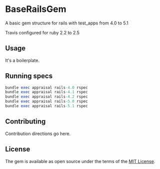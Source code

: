 # BaseRailsGem
A basic gem structure for rails with test_apps from 4.0 to 5.1

Travis configured for ruby 2.2 to 2.5

## Usage
It's a boilerplate.

## Running specs

```ruby
bundle exec appraisal rails-4.0 rspec
bundle exec appraisal rails-4.1 rspec
bundle exec appraisal rails-4.2 rspec
bundle exec appraisal rails-5.0 rspec
bundle exec appraisal rails-5.1 rspec
```
## Contributing
Contribution directions go here.

## License
The gem is available as open source under the terms of the [MIT License](http://opensource.org/licenses/MIT).
